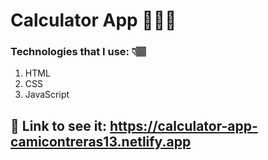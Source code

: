 # Calculator App 👩🏽‍💻

### Technologies that I use: 👇🏽
1. HTML
2. CSS
3. JavaScript

## 🚀 Link to see it: https://calculator-app-camicontreras13.netlify.app
